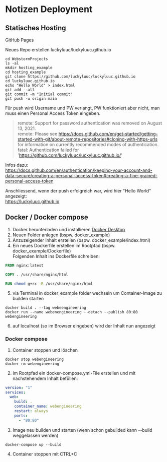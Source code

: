 # Notizen Deployment
## Statisches Hosting
GitHub Pages

Neues Repo erstellen
luckyluuc/luckyluuc.github.io



``` shell
cd WebstormProjects
ls -al
mkdir hosting_example
cd hosting_example
git clone https://github.com/luckyluuc/luckyluuc.github.io
cd luckyluuc.github.io
echo "Hello World" > index.html
git add --all
git commit -m "Initial commit"
git push -u origin main
```
Für push wird Username und PW verlangt, PW funktioniert aber nicht, man muss einen  Personal Access Token eingeben.

> remote: Support for password authentication was removed on August 13, 2021. <br>
> remote: Please see https://docs.github.com/en/get-started/getting-started-with-git/about-remote-repositories#cloning-with-https-urls for information on currently recommended modes of authentication. <br>
> fatal: Authentication failed for 'https://github.com/luckyluuc/luckyluuc.github.io/'

Infos dazu: <br>
https://docs.github.com/en/authentication/keeping-your-account-and-data-secure/creating-a-personal-access-token#creating-a-fine-grained-personal-access-token

Anschliessend, wenn der push erfolgreich war, wird hier "Hello World" angezeigt: <br>
https://luckyluuc.github.io

## Docker / Docker compose
1. Docker herunterladen und installieren [Docker Desktop](https://www.docker.com/)
2. Neuen Folder anlegen (bspw. docker_example)
3. Anzuzeigender Inhalt erstellen (bspw. docker_example/index.html)
4. Ein neues Dockerfile erstellen im Rootpfad (bspw. docker_example/Dockerfile) <br>
Folgenden Inhalt ins Dockerfile schreiben: <br>
```Dockerfile
FROM nginx:latest

COPY . /usr/share/nginx/html

RUN chmod g+rx -R /usr/share/nginx/html
```
5. via Terminal in docker_example folder wechseln um Container-Image zu builden starten
``` shell
docker build . --tag webeengineering
docker run --name webenengineering --detach --publish 80:80 webengineering
```
6. auf localhost (so im Browser eingeben) wird der Inhalt nun angezeigt

### Docker compose
1. Container stoppen und löschen
``` shell
docker stop webengineering
docker rm webengineering
```
2. Im Rootpfad ein docker-compose.yml-File erstellen und mit nachstehendem Inhalt befüllen: <br>
```` yaml
version: "1"
services:
  web:
    build: .
    container_name: webengineering
    restart: always
    ports:
      - "80:80"
````
3. Image neu builden und starten (wenn schon gebuilded kann --build weggelassen werden)
```` shell
docker-compose up --build
````
4. Container stoppen mit CTRL+C
